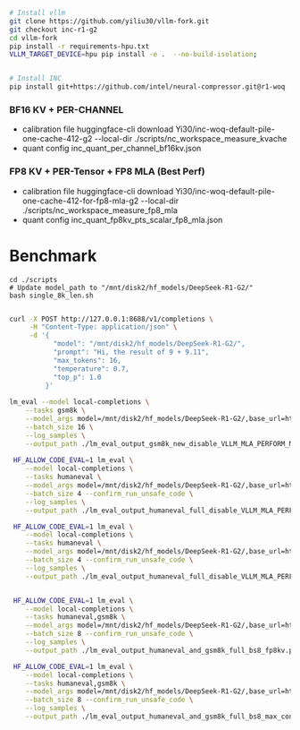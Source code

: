 ```bash
# Install vllm
git clone https://github.com/yiliu30/vllm-fork.git
git checkout inc-r1-g2
cd vllm-fork
pip install -r requirements-hpu.txt
VLLM_TARGET_DEVICE=hpu pip install -e .  --no-build-isolation;


# Install INC
pip install git+https://github.com/intel/neural-compressor.git@r1-woq
```

### BF16 KV + PER-CHANNEL
- calibration file
huggingface-cli download Yi30/inc-woq-default-pile-one-cache-412-g2  --local-dir ./scripts/nc_workspace_measure_kvache
- quant config
inc_quant_per_channel_bf16kv.json

### FP8 KV + PER-Tensor + FP8 MLA (Best Perf)
- calibration file
huggingface-cli download Yi30/inc-woq-default-pile-one-cache-412-for-fp8-mla-g2 --local-dir ./scripts/nc_workspace_measure_fp8_mla
- quant config
inc_quant_fp8kv_pts_scalar_fp8_mla.json


# Benchmark
```
cd ./scripts
# Update model_path to "/mnt/disk2/hf_models/DeepSeek-R1-G2/"
bash single_8k_len.sh
```

```bash

curl -X POST http://127.0.0.1:8688/v1/completions \
     -H "Content-Type: application/json" \
     -d '{
           "model": "/mnt/disk2/hf_models/DeepSeek-R1-G2/",
           "prompt": "Hi, the result of 9 + 9.11",
           "max_tokens": 16,
           "temperature": 0.7,
           "top_p": 1.0
         }'
         
lm_eval --model local-completions \
    --tasks gsm8k \
    --model_args model=/mnt/disk2/hf_models/DeepSeek-R1-G2/,base_url=http://127.0.0.1:8688/v1/completions,max_concurrent=16 \
    --batch_size 16 \
    --log_samples \
    --output_path ./lm_eval_output_gsm8k_new_disable_VLLM_MLA_PERFORM_MATRIX_ABSORPTION_bs16_BF16_kv_b_proj
    
 HF_ALLOW_CODE_EVAL=1 lm_eval \
    --model local-completions \
    --tasks humaneval \
    --model_args model=/mnt/disk2/hf_models/DeepSeek-R1-G2/,base_url=http://127.0.0.1:8688/v1/completions,max_concurrent=4 \
    --batch_size 4 --confirm_run_unsafe_code \
    --log_samples \
    --output_path ./lm_eval_output_humaneval_full_disable_VLLM_MLA_PERFORM_MATRIX_ABSORPTION_bs4

 HF_ALLOW_CODE_EVAL=1 lm_eval \
    --model local-completions \
    --tasks humaneval \
    --model_args model=/mnt/disk2/hf_models/DeepSeek-R1-G2/,base_url=http://127.0.0.1:8688/v1/completions,max_concurrent=4 \
    --batch_size 4 --confirm_run_unsafe_code \
    --log_samples \
    --output_path ./lm_eval_output_humaneval_full_disable_VLLM_MLA_PERFORM_MATRIX_ABSORPTION_bs4_BF16_kv_b_proj


 HF_ALLOW_CODE_EVAL=1 lm_eval \
    --model local-completions \
    --tasks humaneval,gsm8k \
    --model_args model=/mnt/disk2/hf_models/DeepSeek-R1-G2/,base_url=http://127.0.0.1:8688/v1/completions,max_concurrent=1 \
    --batch_size 8 --confirm_run_unsafe_code \
    --log_samples \
    --output_path ./lm_eval_output_humaneval_and_gsm8k_full_bs8_fp8kv.pts

 HF_ALLOW_CODE_EVAL=1 lm_eval \
    --model local-completions \
    --tasks humaneval,gsm8k \
    --model_args model=/mnt/disk2/hf_models/DeepSeek-R1-G2/,base_url=http://127.0.0.1:8688/v1/completions,max_concurrent=8 \
    --batch_size 8 --confirm_run_unsafe_code \
    --log_samples \
    --output_path ./lm_eval_output_humaneval_and_gsm8k_full_bs8_max_concurrent8_fp8kv.pts
```